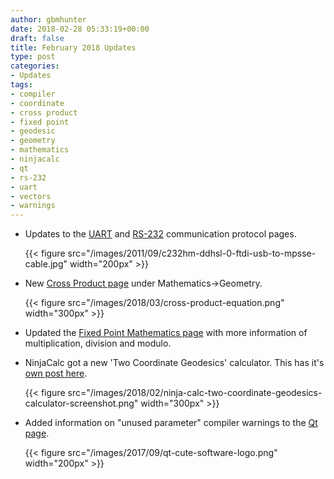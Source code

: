 ```yaml
---
author: gbmhunter
date: 2018-02-28 05:33:19+00:00
draft: false
title: February 2018 Updates
type: post
categories:
- Updates
tags:
- compiler
- coordinate
- cross product
- fixed point
- geodesic
- geometry
- mathematics
- ninjacalc
- qt
- rs-232
- uart
- vectors
- warnings
---
```



* Updates to the [UART](/electronics/communication-protocols/uart-communication-protocol/) and [RS-232](/electronics/communication-protocols/rs-232-protocol) communication protocol pages.  

	{{< figure src="/images/2011/09/c232hm-ddhsl-0-ftdi-usb-to-mpsse-cable.jpg" width="200px" >}}

* New [Cross Product page](/mathematics/geometry/cross-product) under Mathematics->Geometry.  

	{{< figure src="/images/2018/03/cross-product-equation.png" width="300px" >}}

* Updated the [Fixed Point Mathematics page](/programming/general/fixed-point-mathematics) with more information of multiplication, division and modulo.

* NinjaCalc got a new 'Two Coordinate Geodesics' calculator. This has it's [own post here](/posts/updates/2018-02-26-geodesic-calculator-added-to-ninjacalc/).  

	{{< figure src="/images/2018/02/ninja-calc-two-coordinate-geodesics-calculator-screenshot.png" width="300px" >}}

* Added information on "unused parameter" compiler warnings to the [Qt page](/programming/languages/c-plus-plus/qt-cute).  

	{{< figure src="/images/2017/09/qt-cute-software-logo.png" width="200px" >}}